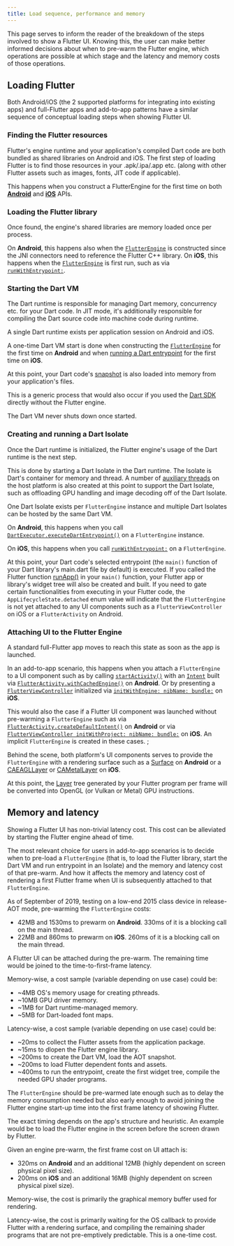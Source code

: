 ```yaml
---
title: Load sequence, performance and memory
---
```


This page serves to inform the reader of the breakdown of the steps involved
to show a Flutter UI. Knowing this, the user can make better informed decisions
about when to pre-warm the Flutter engine, which operations are possible
at which stage and the latency and memory costs of those operations.

## Loading Flutter

Both Android/iOS (the 2 supported platforms for integrating into existing
apps) and full-Flutter apps and add-to-app patterns have a similar sequence
of conceptual loading steps when showing Flutter UI.

### Finding the Flutter resources

Flutter's engine runtime and your application's compiled Dart code are both
bundled as shared libraries on Android and iOS. The first step of loading
Flutter is to find those resources in your .apk/.ipa/.app etc. (along with
other Flutter assets such as images, fonts, JIT code if applicable).

This happens when you construct a FlutterEngine for the first time on both
**[Android]({{site.api}}/javadoc/io/flutter/embedding/engine/FlutterEngine.html)**
and **[iOS]({{site.api}}/objcdoc/Classes/FlutterEngine.html)** APIs.

### Loading the Flutter library

Once found, the engine's shared libraries are memory loaded once per process.

On **Android**, this happens also when the [`FlutterEngine`]({{site.api}}/javadoc/io/flutter/embedding/engine/FlutterEngine.html)
is constructed since the JNI connectors need to reference the Flutter C++
library. On **iOS**, this happens when the [`FlutterEngine`]({{site.api}}/objcdoc/Classes/FlutterEngine.html)
is first run, such as via [`runWithEntrypoint:`]({{site.api}}/objcdoc/Classes/FlutterEngine.html#/c:objc(cs)FlutterEngine(im)runWithEntrypoint:).

### Starting the Dart VM

The Dart runtime is responsible for managing Dart memory, concurrency etc. for
your Dart code. In JIT mode, it's additionally responsible for compiling
the Dart source code into machine code during runtime.

A single Dart runtime exists per application session on Android and iOS.

A one-time Dart VM start is done when constructing the [`FlutterEngine`]({{site.api}}/javadoc/io/flutter/embedding/engine/FlutterEngine.html)
for the first time on **Android** and when [running a Dart entrypoint]({{site.api}}/objcdoc/Classes/FlutterEngine.html#/c:objc(cs)FlutterEngine(im)runWithEntrypoint:)
for the first time on **iOS**.

At this point, your Dart code's [snapshot](https://github.com/dart-lang/sdk/wiki/Snapshots)
is also loaded into memory from your application's files.

This is a generic process that would also occur if you used the [Dart SDK](https://dart.dev/tools/sdk)
directly without the Flutter engine.

The Dart VM never shuts down once started.

### Creating and running a Dart Isolate

Once the Dart runtime is initialized, the Flutter engine's usage of the Dart
runtime is the next step.

This is done by starting a Dart Isolate in the Dart runtime. The Isolate is
Dart's container for memory and thread. A number of [auxiliary threads](https://github.com/flutter/flutter/wiki/The-Engine-architecture#threading)
on the host platform is also created at this point to support the Dart Isolate,
such as offloading GPU handling and image decoding off of the Dart Isolate.

One Dart Isolate exists per `FlutterEngine` instance and multiple Dart Isolates
can be hosted by the same Dart VM.

On **Android**, this happens when you call [`DartExecutor.executeDartEntrypoint()`]({{site.api}}/javadoc/io/flutter/embedding/engine/dart/DartExecutor.html#executeDartEntrypoint-io.flutter.embedding.engine.dart.DartExecutor.DartEntrypoint-)
on a `FlutterEngine` instance.

On **iOS**, this happens when you call [`runWithEntrypoint:`]({{site.api}}/objcdoc/Classes/FlutterEngine.html#/c:objc(cs)FlutterEngine(im)runWithEntrypoint:)
on a `FlutterEngine`.

At this point, your Dart code's selected entrypoint (the `main()` function of
your Dart library's main.dart file by default) is executed. If you called the
Flutter function [runApp()]({{site.api}}/flutter/widgets/runApp.html) in your
`main()` function, your Flutter app or library's widget tree will also be
created and built. If you need to gate certain functionalities from executing
in your Flutter code, the `AppLifecycleState.detached` enum value will indicate
that the `FlutterEngine` is not yet attached to any UI components such as a
`FlutterViewController` on iOS or a `FlutterActivity` on Android.

### Attaching UI to the Flutter Engine

A standard full-Flutter app moves to reach this state as soon as the app is
launched.

In an add-to-app scenario, this happens when you attach a `FlutterEngine`
to a UI component such as by calling [`startActivity()`](https://developer.android.com/reference/android/content/Context.html#startActivity(android.content.Intent))
with an [`Intent`](https://developer.android.com/reference/android/content/Intent.html)
built via [`FlutterActivity.withCachedEngine()`]({{site.api}}/javadoc/io/flutter/embedding/android/FlutterActivity.html#withCachedEngine-java.lang.String-)
on **Android**. Or by presenting a [`FlutterViewController`]({{site.api}}/objcdoc/Classes/FlutterViewController.html)
initialized via [`initWithEngine: nibName: bundle:`]({{site.api}}/objcdoc/Classes/FlutterViewController.html#/c:objc(cs)FlutterViewController(im)initWithEngine:nibName:bundle:)
on **iOS**.

This would also the case if a Flutter UI component was launched without
pre-warming a `FlutterEngine` such as via [`FlutterActivity.createDefaultIntent()`]({{site.api}}/javadoc/io/flutter/embedding/android/FlutterActivity.html#createDefaultIntent-android.content.Context-)
on **Android** or via [`FlutterViewController initWithProject: nibName: bundle:`]({{site.api}}/objcdoc/Classes/FlutterViewController.html#/c:objc(cs)FlutterViewController(im)initWithProject:nibName:bundle:)
on **iOS**. An implicit `FlutterEngine` is created in these cases. ;

Behind the scene, both platform's UI components serves to provide the
`FlutterEngine` with a rendering surface such as a [Surface](https://developer.android.com/reference/android/view/Surface)
on **Android** or a [CAEAGLLayer](https://developer.apple.com/documentation/quartzcore/caeagllayer)
or [CAMetalLayer](https://developer.apple.com/documentation/quartzcore/cametallayer)
on **iOS**.

At this point, the [Layer]({{site.api}}/flutter/rendering/Layer-class.html)
tree generated by your Flutter program per frame will be converted into
OpenGL (or Vulkan or Metal) GPU instructions.

## Memory and latency

Showing a Flutter UI has non-trivial latency cost. This cost can be alleviated
by starting the Flutter engine ahead of time.

The most relevant choice for users in add-to-app scenarios is to decide
when to pre-load a `FlutterEngine` (that is, to load the Flutter library,
start the Dart VM and run entrypoint in an Isolate) and the memory and latency
cost of that pre-warm. And how it affects the memory and latency cost of
rendering a first Flutter frame when UI is subsequently attached to that
`FlutterEngine`.

As of September of 2019, testing on a low-end 2015 class device in release-AOT
mode, pre-warming the `FlutterEngine` costs:

- 42MB and 1530ms to prewarm on **Android**. 330ms of it is a blocking call on
the main thread.
- 22MB and 860ms to prewarm on **iOS**. 260ms of it is a blocking call on the
main thread.

A Flutter UI can be attached during the pre-warm. The remaining time would be
joined to the time-to-first-frame latency.

Memory-wise, a cost sample (variable depending on use case) could be:

- ~4MB OS's memory usage for creating pthreads.
- ~10MB GPU driver memory.
- ~1MB for Dart runtime-managed memory.
- ~5MB for Dart-loaded font maps.

Latency-wise, a cost sample (variable depending on use case) could be:

- ~20ms to collect the Flutter assets from the application package.
- ~15ms to dlopen the Flutter engine library.
- ~200ms to create the Dart VM, load the AOT snapshot.
- ~200ms to load Flutter dependent fonts and assets.
- ~400ms to run the entrypoint, create the first widget tree, compile the needed
GPU shader programs.

The `FlutterEngine` should be pre-warmed late enough such as to delay the
memory consumption needed but also early enough to avoid joining the
Flutter engine start-up time into the first frame latency of showing Flutter.

The exact timing depends on the app's structure and heuristic. An example would
be to load the Flutter engine in the screen before the screen drawn by Flutter.

Given an engine pre-warm, the first frame cost on UI attach is:

- 320ms on **Android** and an additional 12MB (highly dependent on screen
physical pixel size).
- 200ms on **iOS** and an additional 16MB (highly dependent on screen physical
pixel size).

Memory-wise, the cost is primarily the graphical memory buffer used for
rendering.

Latency-wise, the cost is primarily waiting for the OS callback to provide
Flutter with a rendering surface, and compiling the remaining shader programs
that are not pre-emptively predictable. This is a one-time cost.